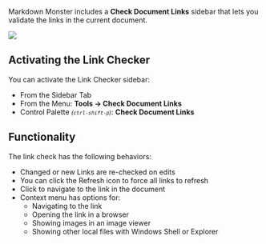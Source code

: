 ﻿Markdown Monster includes a **Check Document Links** sidebar that lets you validate the links in the current document. 

![](https://raw.githubusercontent.com/RickStrahl/ImageDrop/refs/heads/master/MarkdownMonster/CheckDocumentLinks.gif)

## Activating the Link Checker
You can activate the Link Checker sidebar:

* From the Sidebar Tab
* From the Menu: **Tools -> Check Document Links**
* Control Palette <small>*(`ctrl-shift-p`)*</small>: **Check Document Links**

## Functionality
The link check has the following behaviors:

* Changed or new Links are re-checked on edits
* You can click the Refresh icon to force all links to refresh
* Click to navigate to the link in the document
* Context menu has options for:
  * Navigating to the link
  * Opening the link in a browser
  * Showing images in an image viewer
  * Showing other local files with Windows Shell or Explorer